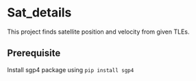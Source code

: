 # Sat_details

This project finds satellite position and velocity from given TLEs.

## Prerequisite

Install sgp4 package using `pip install sgp4`
